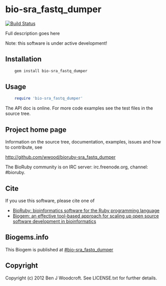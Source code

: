 # bio-sra_fastq_dumper

[![Build Status](https://secure.travis-ci.org/wwood/bioruby-sra_fastq_dumper.png)](http://travis-ci.org/wwood/bioruby-sra_fastq_dumper)

Full description goes here

Note: this software is under active development!

## Installation

```sh
    gem install bio-sra_fastq_dumper
```

## Usage

```ruby
    require 'bio-sra_fastq_dumper'
```

The API doc is online. For more code examples see the test files in
the source tree.
        
## Project home page

Information on the source tree, documentation, examples, issues and
how to contribute, see

  http://github.com/wwood/bioruby-sra_fastq_dumper

The BioRuby community is on IRC server: irc.freenode.org, channel: #bioruby.

## Cite

If you use this software, please cite one of
  
* [BioRuby: bioinformatics software for the Ruby programming language](http://dx.doi.org/10.1093/bioinformatics/btq475)
* [Biogem: an effective tool-based approach for scaling up open source software development in bioinformatics](http://dx.doi.org/10.1093/bioinformatics/bts080)

## Biogems.info

This Biogem is published at [#bio-sra_fastq_dumper](http://biogems.info/index.html)

## Copyright

Copyright (c) 2012 Ben J Woodcroft. See LICENSE.txt for further details.

